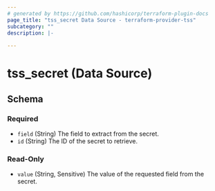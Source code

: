 ```yaml
---
# generated by https://github.com/hashicorp/terraform-plugin-docs
page_title: "tss_secret Data Source - terraform-provider-tss"
subcategory: ""
description: |-
  
---
```


# tss_secret (Data Source)





<!-- schema generated by tfplugindocs -->
## Schema

### Required

- `field` (String) The field to extract from the secret.
- `id` (String) The ID of the secret to retrieve.

### Read-Only

- `value` (String, Sensitive) The value of the requested field from the secret.
